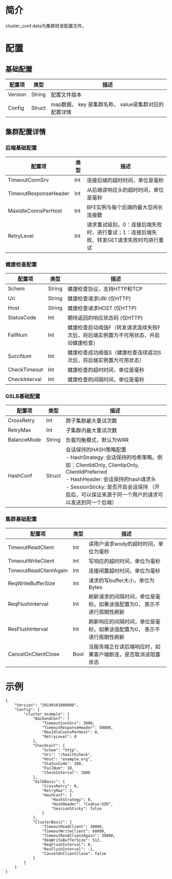 # 简介

cluster_conf.data为集群转发配置文件。

# 配置

## 基础配置

| 配置项  | 类型   | 描述                                                 |
| ------- | ------ | ---------------------------------------------------- |
| Version | String | 配置文件版本                                         |
| Config  | Struct | map数据， key 是集群名称， value是集群对应的配置详情 |

## 集群配置详情

### 后端基础配置

| 配置项                | 类型 | 描述                                                         |
| --------------------- | ---- | ------------------------------------------------------------ |
| TimeoutConnSrv        | Int  | 连接后端的超时时间，单位是毫秒                               |
| TimeoutResponseHeader | Int  | 从后端读响应头的超时时间，单位是毫秒                         |
| MaxIdleConnsPerHost   | Int  | BFE实例与每个后端的最大空闲长连接数                          |
| RetryLevel            | Int  | 请求重试级别。0：连接后端失败时，进行重试；1：连接后端失败、转发GET请求失败时均进行重试 |

### 健康检查配置

| 配置项        | 类型   | 描述                                                         |
| ------------- | ------ | ------------------------------------------------------------ |
| Schem         | String | 健康检查协议，支持HTTP和TCP                                  |
| Uri           | String | 健康检查请求URI (仅HTTP)                                     |
| Host          | String | 健康检查请求HOST (仅HTTP)                                    |
| StatusCode    | Int    | 期待返回的响应状态码 (仅HTTP)                                |
| FailNum       | Int    | 健康检查启动阈值F（转发请求连续失败F次后，将后端实例置为不可用状态，并启动健康检查）|
| SuccNum       | Int    | 健康检查成功阈值S（健康检查连续成功S次后，将后端实例置为可用状态）|
| CheckTimeout  | Int    | 健康检查的超时时间，单位是毫秒                               |
| CheckInterval | Int    | 健康检查的间隔时间，单位是毫秒                               |

### GSLB基础配置

| 配置项      | 类型   | 描述                                                         |
| ----------- | ------ | ------------------------------------------------------------ |
| CrossRetry  | Int    | 跨子集群最大重试次数                                         |
| RetryMax    | Int    | 子集群内最大重试次数                                         |
| BalanceMode | String | 负载均衡模式，默认为WRR                                      |
| HashConf    | Struct | 会话保持的HASH策略配置<br>- HashStrategy: 会话保持的哈希策略。例如：ClientIdOnly, ClientIpOnly, ClientIdPreferred<br>- HashHeader: 会话保持的hash请求头<br>- SessionSticky: 是否开启会话保持 （开启后，可以保证来源于同一个用户的请求可以发送到同一个后端） |

### 集群基础配置

| 配置项                 | 类型 | 描述                                                         |
| ---------------------- | ---- | ------------------------------------------------------------ |
| TimeoutReadClient      | Int  | 读用户请求wody的超时时间，单位为毫秒                         |
| TimeoutWriteClient     | Int  | 写响应的超时时间，单位为毫秒                                 |
| TimeoutReadClientAgain | Int  | 连接闲置超时时间，单位为毫秒                                 |
| ReqWriteBufferSize     | Int  | 请求的写buffer大小，单位为Bytes                              |
| ReqFlushInterval       | Int  | 刷新请求的间隔时间，单位是毫秒。如果该值配置为0， 表示不进行周期性刷新 |
| ResFlushInterval       | Int  | 刷新响应的间隔时间，单位是毫秒。如果该值配置为0， 表示不进行周期性刷新 |
| CancelOnClientClose    | Bool | 当服务端正在读后端响应时，如果客户端断连，是否取消该阻塞状态 |

# 示例

```
{
    "Version": "20190101000000",
    "Config": {
        "cluster_example": {
            "BackendConf": {
                "TimeoutConnSrv": 2000,
                "TimeoutResponseHeader": 50000,
                "MaxIdleConnsPerHost": 0,
                "RetryLevel": 0
            },
            "CheckConf": {
                "Schem": "http",
                "Uri": "/healthcheck",
                "Host": "example.org",
                "StatusCode": 200,
                "FailNum": 10,
                "CheckInterval": 1000
            },
            "GslbBasic": {
                "CrossRetry": 0,
                "RetryMax": 2,
                "HashConf": {
                    "HashStrategy": 0,
                    "HashHeader": "Cookie:UID",
                    "SessionSticky": false
                }
            },
            "ClusterBasic": {
                "TimeoutReadClient": 30000,
                "TimeoutWriteClient": 60000,
                "TimeoutReadClientAgain": 30000,
                "ReqWriteBufferSize": 512,
                "ReqFlushInterval": 0,
                "ResFlushInterval": -1,
                "CancelOnClientClose": false
            }
        }
    }
}
```
